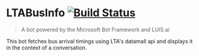 # LTABusInfo [![Build Status][travis-image]][travis-url]
> A bot powered by the Microsoft Bot Framework and LUIS.ai

This bot fetches bus arrival timings using LTA's datamall api and displays it in the context of a conversation.

[travis-image]: https://travis-ci.org/nikhilraghava/LTABusInfo.svg?branch=master
[travis-url]: https://travis-ci.org/nikhilraghava/LTABusInfo
